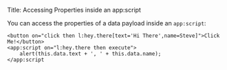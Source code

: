Title: Accessing Properties inside an app:script

You can access the properties of a data payload inside an `app:script`:

    <button on="click then l:hey.there[text='Hi There',name=Steve]">Click Me!</button>
    <app:script on="l:hey.there then execute">
        alert(this.data.text + ', ' + this.data.name);
    </app:script